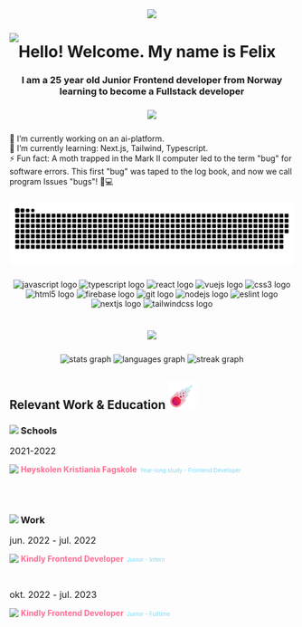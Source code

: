 <div align="center">
  <img height="150" src="https://avatars.githubusercontent.com/u/55444462?v=4"  />
</div>

###

<img align="left" height="65" src="https://github.com/Tarikul-Islam-Anik/Animated-Fluent-Emojis/blob/master/Emojis/Hand%20gestures/Waving%20Hand.png?raw=true"  />

###

<h1 align="left">Hello! Welcome. My name is Felix</h1>

###

<h3 align="center">I am a 25 year old Junior Frontend developer from Norway learning to become a Fullstack developer</h3>

###

<div align="center">
  <img height="150" src="https://i.gifer.com/XOsX.gif"  />
</div>

###

<p align="left">🔭 I’m currently working on an ai-platform.<br>🌱 I’m currently learning: Next.js,  Tailwind, Typescript.<br>⚡ Fun fact: A moth trapped in the Mark II computer led to the term "bug" for software errors. This first "bug" was taped to the log book, and now we call program Issues "bugs"! 🐛💻</p>

###

<img src="https://raw.githubusercontent.com/foxy773/foxy773/output/snake.svg" alt="Snake animation" />

###

<div align="center">
  <img src="https://skillicons.dev/icons?i=js" height="40" alt="javascript logo"  />
  <img src="https://skillicons.dev/icons?i=ts" height="40" alt="typescript logo"  />
  <img src="https://skillicons.dev/icons?i=react" height="40" alt="react logo"  />
  <img src="https://skillicons.dev/icons?i=vue" height="40" alt="vuejs logo"  />
  <img src="https://skillicons.dev/icons?i=css" height="40" alt="css3 logo"  />
  <img src="https://skillicons.dev/icons?i=html" height="40" alt="html5 logo"  />
  <img src="https://skillicons.dev/icons?i=firebase" height="40" alt="firebase logo"  />
  <img src="https://skillicons.dev/icons?i=git" height="40" alt="git logo"  />
  <img src="https://skillicons.dev/icons?i=nodejs" height="40" alt="nodejs logo"  />
  <img src="https://cdn.jsdelivr.net/gh/devicons/devicon/icons/eslint/eslint-original.svg" height="40" alt="eslint logo"  />
  <img src="https://skillicons.dev/icons?i=nextjs" height="40" alt="nextjs logo"  />
  <img src="https://skillicons.dev/icons?i=tailwind" height="40" alt="tailwindcss logo"  />
</div>

###

<br clear="both">

<div align="center">
  <img height="40" src="https://i.gifer.com/3klZ.gif"  />
</div>

###

<div align="center">
  <img src="https://github-readme-stats.vercel.app/api?username=foxy773&hide_title=false&hide_rank=false&show_icons=true&include_all_commits=true&count_private=true&disable_animations=false&theme=dracula&locale=en&hide_border=false&order=1" height="150" alt="stats graph"  />
  <img src="https://github-readme-stats.vercel.app/api/top-langs?username=foxy773&locale=en&hide_title=false&layout=compact&card_width=320&langs_count=6&theme=dracula&hide_border=false&order=2" height="150" alt="languages graph"  />
  <img src="https://streak-stats.demolab.com?user=foxy773&locale=en&mode=daily&theme=dracula&hide_border=false&border_radius=5&order=3" height="150" alt="streak graph"  />
</div>

###

## Relevant Work & Education <img src="https://github.com/Tarikul-Islam-Anik/tarikul-islam-anik/blob/main/assets/images/Comet.png?raw=true" height="50">

### &nbsp;Schools <img src="https://github.com/Tarikul-Islam-Anik/Animated-Fluent-Emojis/blob/master/Emojis/Objects/Graduation%20Cap.png?raw=true" align="left" height="25">

<font size="3">2021-2022</font>

<img class="inset" align="left" src="https://stipendportalen.no/ImageSource/CompanyLogo160Src/2448" height="25">&nbsp;<font color="#fe6e95"><b>Høyskolen Kristiania Fagskole</b></font><font color="#78d9f9" size="1">&nbsp;&nbsp;Year-long study - Frontend Developer</font>

</br>
</br>

### &nbsp;Work<img src="https://github.com/Tarikul-Islam-Anik/Animated-Fluent-Emojis/blob/master/Emojis/People/Office%20Worker.png?raw=true" align="left" height="25">

<font size="3">jun. 2022 - jul. 2022</font>

<img align="left" src="https://odanettverk.no/wp-content/uploads/2021/10/Kindly-logo-RGB-1000px.png" height="25">&nbsp;<font color="#fe6e95"><b>Kindly Frontend Developer</b></font><font color="#78d9f9" size="1">&nbsp;&nbsp;Junior - Intern</font>

</br>

<font size="3">okt. 2022 - jul. 2023</font>

<img align="left" src="https://odanettverk.no/wp-content/uploads/2021/10/Kindly-logo-RGB-1000px.png" height="25">&nbsp;<font color="#fe6e95"><b>Kindly Frontend Developer</b></font><font color="#78d9f9" size="1">&nbsp;&nbsp;Junior - Fulltime</font>
